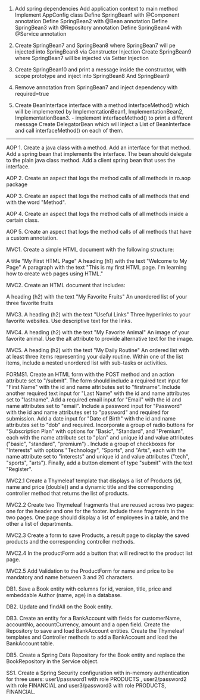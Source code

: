 1. Add spring dependencies
Add application context to main method
Implement AppConfig class
Define SpringBean1 with @Component annotation
Define SpringBean2 with @Bean annotation
Define SpringBean3 with @Repository annotation
Define SpringBean4 with @Service annotation

2. Create SpringBean7 and SpringBean8 where SpringBean7 will pe injected into SpringBean8 via Constructor Injection
Create SpringBean9 where SpringBean7 will be injected via Setter Injection

3. Create SpringBean10 and print a message inside the constructor, with scope prototype and inject into SpringBean8 And SpringBean9

4. Remove annotation from SpringBean7 and inject dependency with required=true

5. Create BeanInterface interface with a method interfaceMethod() which will be implemented 
by ImplementationBean1, ImplementationBean2, ImplementationBean3. - implement interfaceMethod() to print a different message
Create DelegatorBean which will inject a List of BeanInterface and call interfaceMethod() on each of them.

---

AOP 1. Create a java class with a method. Add an interface for that method. Add a spring bean that implements the interface.
The bean should delegate to the plain java class method.
Add a client spring bean that uses the interface.

AOP 2. Create an aspect that logs the method calls of all methods in ro.aop package

AOP 3. Create an aspect that logs the method calls of all methods that end with the word "Method".

AOP 4. Create an aspect that logs the method calls of all methods inside a certain class.

AOP 5. Create an aspect that logs the method calls of all methods that have a custom annotation.

MVC1. Create a simple HTML document with the following structure:

A title "My First HTML Page"
A heading (h1) with the text "Welcome to My Page"
A paragraph with the text "This is my first HTML page. I'm learning how to create web pages using HTML."

MVC2. Create an HTML document that includes:

A heading (h2) with the text "My Favorite Fruits"
An unordered list of your three favorite fruits

MVC3. A heading (h2) with the text "Useful Links"
Three hyperlinks to your favorite websites. Use descriptive text for the links.

MVC4. A heading (h2) with the text "My Favorite Animal"
An image of your favorite animal. Use the alt attribute to provide alternative text for the image.

MVC5. A heading (h2) with the text "My Daily Routine"
An ordered list with at least three items representing your daily routine.
Within one of the list items, include a nested unordered list with sub-tasks or activities.


FORMS1. Create an HTML form with the POST method and an action attribute set to "/submit". The form should include a required text input for "First Name" with the id and name attributes set to "firstname". Include another required text input for "Last Name" with the id and name attributes set to "lastname". Add a required email input for "Email" with the id and name attributes set to "email". Include a password input for "Password" with the id and name attributes set to "password" and required for submission. Add a date input for "Date of Birth" with the id and name attributes set to "dob" and required. Incorporate a group of radio buttons for "Subscription Plan" with options for "Basic", "Standard", and "Premium", each with the name attribute set to "plan" and unique id and value attributes ("basic", "standard", "premium") . Include a group of checkboxes for "Interests" with options "Technology", "Sports", and "Arts", each with the name attribute set to "interests" and unique id and value attributes ("tech", "sports", "arts"). Finally, add a button element of type "submit" with the text "Register".


MVC2.1 Create a Thymeleaf template that displays a list of Products (id, name and price (double)) and a dynamic title and the corresponding controller method that returns the list of products.

MVC2.2 Create two Thymeleaf fragments that are reused across two pages: one for the header and one for the footer. Include these fragments in the two pages. One page should display a list of employees in a table, and the other a list of departments.

MVC2.3 Create a form to save Products, a result page to display the saved products and the corresponding controller methods.

MVC2.4 In the productForm add a button that will redirect to the product list page.

MVC2.5 Add Validation to the ProductForm for name and price to be mandatory and name between 3 and 20 characters.

DB1. Save a Book entity with columns for id, version, title, price and embeddable Author (name, age) in a database.

DB2. Update and findAll on the Book entity.

DB3. Create an entity for a BankAccount with fields for customerName, accountNo, accountCurrency, amount and a open field. Create the Repository to save and load BankAccount entities. Create the Thymeleaf templates and Controller methods to add a BankAccount and load the BankAccount table.

DB5. Create a Spring Data Repository for the Book entity and replace the BookRepository in the Service object.

SS1. Create a Spring Security configuration with in-memory authentication for three users: user1/password1 with role PRODUCTS 
, user2/password2 with role FINANCIAL and user3/password3 with role PRODUCTS, FINANCIAL.